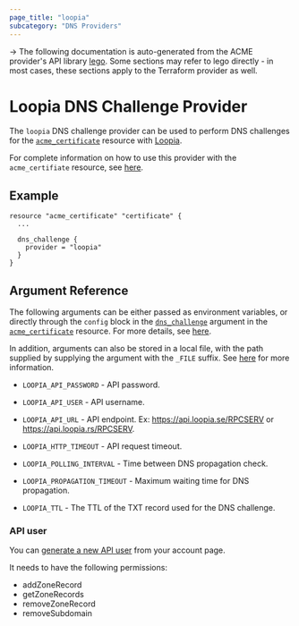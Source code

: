 ```yaml
---
page_title: "loopia"
subcategory: "DNS Providers"
---
```


-> The following documentation is auto-generated from the ACME
provider's API library [lego](https://go-acme.github.io/lego/).  Some
sections may refer to lego directly - in most cases, these sections
apply to the Terraform provider as well.

# Loopia DNS Challenge Provider

The `loopia` DNS challenge provider can be used to perform DNS challenges for
the [`acme_certificate`][resource-acme-certificate] resource with
[Loopia](https://loopia.com).

[resource-acme-certificate]: ../resources/certificate.md

For complete information on how to use this provider with the `acme_certifiate`
resource, see [here][resource-acme-certificate-dns-challenges].

[resource-acme-certificate-dns-challenges]: ../resources/certificate.md#using-dns-challenges

## Example

```hcl
resource "acme_certificate" "certificate" {
  ...

  dns_challenge {
    provider = "loopia"
  }
}
```
## Argument Reference

The following arguments can be either passed as environment variables, or
directly through the `config` block in the
[`dns_challenge`][resource-acme-certificate-dns-challenge-arg] argument in the
[`acme_certificate`][resource-acme-certificate] resource. For more details, see
[here][resource-acme-certificate-dns-challenges].

[resource-acme-certificate-dns-challenge-arg]: ../resources/certificate.md#dns_challenge

In addition, arguments can also be stored in a local file, with the path
supplied by supplying the argument with the `_FILE` suffix. See
[here][acme-certificate-file-arg-example] for more information.

[acme-certificate-file-arg-example]: ../resources/certificate.md#using-variable-files-for-provider-arguments

* `LOOPIA_API_PASSWORD` - API password.
* `LOOPIA_API_USER` - API username.

* `LOOPIA_API_URL` - API endpoint. Ex: https://api.loopia.se/RPCSERV or https://api.loopia.rs/RPCSERV.
* `LOOPIA_HTTP_TIMEOUT` - API request timeout.
* `LOOPIA_POLLING_INTERVAL` - Time between DNS propagation check.
* `LOOPIA_PROPAGATION_TIMEOUT` - Maximum waiting time for DNS propagation.
* `LOOPIA_TTL` - The TTL of the TXT record used for the DNS challenge.

### API user

You can [generate a new API user](https://customerzone.loopia.com/api/) from your account page.

It needs to have the following permissions:

* addZoneRecord
* getZoneRecords
* removeZoneRecord
* removeSubdomain

